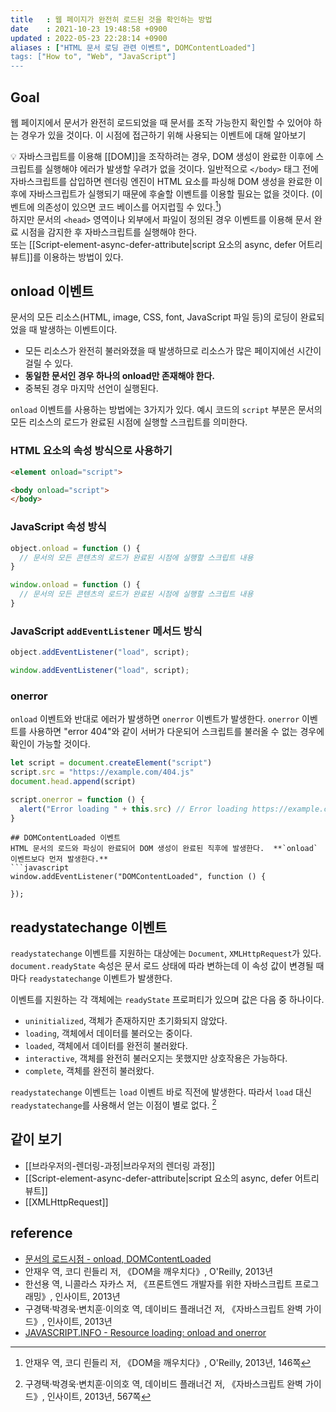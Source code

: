 ```yaml
---
title   : 웹 페이지가 완전히 로드된 것을 확인하는 방법
date    : 2021-10-23 19:48:58 +0900
updated : 2022-05-23 22:28:14 +0900
aliases : ["HTML 문서 로딩 관련 이벤트", DOMContentLoaded"]
tags: ["How to", "Web", "JavaScript"]
---
```


## Goal
웹 페이지에서 문서가 완전히 로드되었을 때 문서를 조작 가능한지 확인할 수 있어야 하는 경우가 있을 것이다. 이 시점에 접근하기 위해 사용되는 이벤트에 대해 알아보기

💡 자바스크립트를 이용해 [[DOM]]을 조작하려는 경우, DOM 생성이 완료한 이후에 스크립트를 실행해야 에러가 발생할 우려가 없을 것이다. 일반적으로 `</body>` 태그 전에 자바스크립트를 삽입하면 렌더링 엔진이 HTML 요소를 파싱해 DOM 생성을 완료한 이후에 자바스크립트가 실행되기 때문에 후술할 이벤트를 이용할 필요는 없을 것이다. (이벤트에 의존성이 있으면 코드 베이스를 어지럽힐 수 있다.[^1])  
하지만 문서의 `<head>` 영역이나 외부에서 파일이 정의된 경우 이벤트를 이용해 문서 완료 시점을 감지한 후 자바스크립트를 실행해야 한다.  
또는 [[Script-element-async-defer-attribute|script 요소의 async, defer 어트리뷰트]]를 이용하는 방법이 있다.  


## onload 이벤트
문서의 모든 리소스(HTML, image, CSS, font, JavaScript 파일 등)의 로딩이 완료되었을 때 발생하는 이벤트이다.   
- 모든 리소스가 완전히 불러와졌을 때 발생하므로 리소스가 많은 페이지에선 시간이 걸릴 수 있다. 
- **동일한 문서인 경우 하나의 onload만 존재해야 한다.**  
- 중복된 경우 마지막 선언이 실행된다.    

`onload` 이벤트를 사용하는 방법에는 3가지가 있다. 예시 코드의 `script` 부분은 문서의 모든 리소스의 로드가 완료된 시점에 실행할 스크립트를 의미한다.  
### HTML 요소의 속성 방식으로 사용하기
```html
<element onload="script">

<body onload="script">
</body>
```

### JavaScript 속성 방식  
```javascript
object.onload = function () {
  // 문서의 모든 콘텐츠의 로드가 완료된 시점에 실행할 스크립트 내용 
}

window.onload = function () {
  // 문서의 모든 콘텐츠의 로드가 완료된 시점에 실행할 스크립트 내용 
}
```

### JavaScript `addEventListener` 메서드  방식  
```javascript
object.addEventListener("load", script);

window.addEventListener("load", script);
```

### onerror 
`onload` 이벤트와 반대로 에러가 발생하면 `onerror` 이벤트가 발생한다. 
`onerror` 이벤트를 사용하면 "error 404"와 같이 서버가 다운되어 스크립트를 불러올 수 없는 경우에 확인이 가능할 것이다. 
```javascript
let script = document.createElement("script")
script.src = "https://example.com/404.js"
document.head.append(script)

script.onerror = function () {
  alert("Error loading " + this.src) // Error loading https://example.com/404.js
}
```

```
## DOMContentLoaded 이벤트
HTML 문서의 로드와 파싱이 완료되어 DOM 생성이 완료된 직후에 발생한다.  **`onload` 이벤트보다 먼저 발생한다.**
```javascript
window.addEventListener("DOMContentLoaded", function () {
	
});
```

## readystatechange 이벤트
`readystatechange` 이벤트를 지원하는 대상에는 `Document`, `XMLHttpRequest`가 있다.  
`document.readyState` 속성은 문서 로드 상태에 따라 변하는데 이 속성 값이 변경될 때마다 `readystatechange` 이벤트가 발생한다.  

이벤트를 지원하는 각 객체에는 `readyState` 프로퍼티가 있으며 값은 다음 중 하나이다.  
  - `uninitialized`, 객체가 존재하지만 초기화되지 않았다.
  - `loading`, 객체에서 데이터를 불러오는 중이다.
  - `loaded`, 객체에서 데이터를 완전히 불러왔다.
  - `interactive`, 객체를 완전히 불러오지는 못했지만 상호작용은 가능하다.
  - `complete`, 객체를 완전히 불러왔다.   

`readystatechange` 이벤트는 `load` 이벤트 바로 직전에 발생한다. 따라서 `load` 대신 `readystatechange`를 사용해서 얻는 이점이 별로 없다. [^2]


## 같이 보기
- [[브라우저의-렌더링-과정|브라우저의 렌더링 과정]]
- [[Script-element-async-defer-attribute|script 요소의 async, defer 어트리뷰트]]
- [[XMLHttpRequest]]

## reference 
- [문서의 로드시점 - onload, DOMContentLoaded](https://webdir.tistory.com/515)
- 안재우 역, 코디 린들리 저, 《DOM을 깨우치다》, O'Reilly, 2013년
- 한선용 역, 니콜라스 자카스 저, 《프론트엔드 개발자를 위한 자바스크립트 프로그래밍》, 인사이트, 2013년
- 구경택·박경욱·변치훈·이의호 역, 데이비드 플래너건 저, 《자바스크립트 완벽 가이드》, 인사이트, 2013년
- [JAVASCRIPT.INFO - Resource loading: onload and onerror](https://ko.javascript.info/onload-onerror)

[^1]: 안재우 역, 코디 린들리 저, 《DOM을 깨우치다》, O'Reilly, 2013년, 146쪽
[^2]: 구경택·박경욱·변치훈·이의호 역, 데이비드 플래너건 저, 《자바스크립트 완벽 가이드》, 인사이트, 2013년, 567쪽
